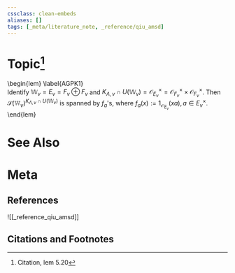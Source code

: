 ```yaml
---
cssclass: clean-embeds
aliases: []
tags: [_meta/literature_note, _reference/qiu_amsd]
---
```

# Topic[^1]
\begin{lem} \label{AGPK1}    
Identify   ${\mathbb {W}}_v=E_v=F_v\oplus F_v$ and $K_{\Lambda,v}\cap U({\mathbb {W}}_v)={\mathcal {O}}_{E_v}^\times={\mathcal {O}}_{F_v}^\times\times {\mathcal {O}}_{F_v}^\times$.  Then 
${\mathcal {S}}({\mathbb {W}}_v)^{K_{\Lambda,v}\cap U({\mathbb {W}}_v)}$  is spanned  by $f_a$'s, where $f_a(x):=  1_{{\mathcal {O}}_{E_v}}( xa), a\in E_v^\times$.  
    \end{lem}

# See Also

# Meta
## References
![[_reference_qiu_amsd]]


## Citations and Footnotes
[^1]: Citation, lem 5.20